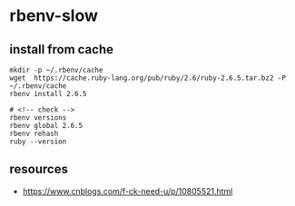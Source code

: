 # rbenv-slow

## install from cache
```shell
mkdir -p ~/.rbenv/cache
wget  https://cache.ruby-lang.org/pub/ruby/2.6/ruby-2.6.5.tar.bz2 -P ~/.rbenv/cache
rbenv install 2.6.5

# <!-- check -->
rbenv versions
rbenv global 2.6.5
rbenv rehash
ruby --version
```

## resources
- https://www.cnblogs.com/f-ck-need-u/p/10805521.html